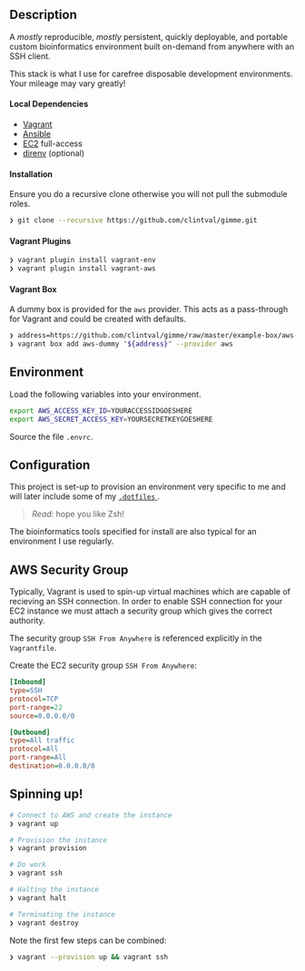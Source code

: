 ## Description

A _mostly_ reproducible, _mostly_ persistent, quickly deployable, and portable custom bioinformatics environment built on-demand from anywhere with an SSH client.

This stack is what I use for carefree disposable development environments. Your mileage may vary greatly!

#### Local Dependencies

- [Vagrant](https://www.vagrantup.com/)
- [Ansible](https://www.ansible.com/)
- [EC2](https://aws.amazon.com/ec2/) full-access
- [direnv](https://direnv.net/) (optional)

#### Installation

Ensure you do a recursive clone otherwise you will not pull the submodule roles.

```bash
❯ git clone --recursive https://github.com/clintval/gimme.git
```

#### Vagrant Plugins

```bash
❯ vagrant plugin install vagrant-env
❯ vagrant plugin install vagrant-aws
```

#### Vagrant Box

A dummy box is provided for the `aws` provider. This acts as a pass-through for Vagrant and could be created with defaults.

```bash
❯ address=https://github.com/clintval/gimme/raw/master/example-box/aws-dummy.box
❯ vagrant box add aws-dummy "${address}" --provider aws
```

## Environment

Load the following variables into your environment.

```bash
export AWS_ACCESS_KEY_ID=YOURACCESSIDGOESHERE
export AWS_SECRET_ACCESS_KEY=YOURSECRETKEYGOESHERE
```

Source the file `.envrc`.

## Configuration

This project is set-up to provision an environment very specific to me and will later include some of my [`.dotfiles` ](https://github.com/clintval/.dotfiles/tree/7fa67a8bbbffe678d483dd33c3519e9c15a194cd).

> _Read_: hope you like Zsh!

The bioinformatics tools specified for install are also typical for an environment I use regularly.

## AWS Security Group

Typically, Vagrant is used to spin-up virtual machines which are capable of recieving an SSH connection. In order to enable SSH connection for your EC2 instance we must attach a security group which gives the correct authority.

The security group `SSH From Anywhere` is referenced explicitly in the `Vagrantfile`.

Create the EC2 security group `SSH From Anywhere`:

```ini
[Inbound]
type=SSH
protocol=TCP
port-range=22
source=0.0.0.0/0

[Outbound]
type=All traffic
protocol=All
port-range=All
destination=0.0.0.0/0
```

## Spinning up!

```bash
# Connect to AWS and create the instance
❯ vagrant up

# Provision the instance
❯ vagrant provision

# Do work
❯ vagrant ssh

# Halting the instance
❯ vagrant halt

# Terminating the instance
❯ vagrant destroy
```

Note the first few steps can be combined:

```bash
❯ vagrant --provision up && vagrant ssh
```
